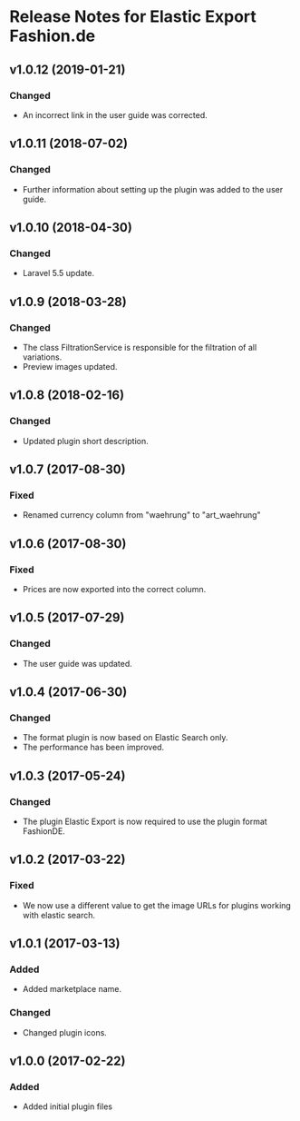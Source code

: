 # Release Notes for Elastic Export Fashion.de

## v1.0.12 (2019-01-21)

### Changed
- An incorrect link in the user guide was corrected.

## v1.0.11 (2018-07-02)

### Changed
- Further information about setting up the plugin was added to the user guide.

## v1.0.10 (2018-04-30)

### Changed
- Laravel 5.5 update.

## v1.0.9 (2018-03-28)

### Changed
- The class FiltrationService is responsible for the filtration of all variations.
- Preview images updated. 

## v1.0.8 (2018-02-16)

### Changed
- Updated plugin short description.

## v1.0.7 (2017-08-30)

### Fixed
- Renamed currency column from "waehrung" to "art_waehrung"

## v1.0.6 (2017-08-30)

### Fixed
- Prices are now exported into the correct column.

## v1.0.5 (2017-07-29)

### Changed
- The user guide was updated.

## v1.0.4 (2017-06-30)

### Changed
- The format plugin is now based on Elastic Search only.
- The performance has been improved.

## v1.0.3 (2017-05-24)

### Changed
- The plugin Elastic Export is now required to use the plugin format FashionDE.

## v1.0.2 (2017-03-22)

### Fixed
- We now use a different value to get the image URLs for plugins working with elastic search.

## v1.0.1 (2017-03-13)

### Added
- Added marketplace name.

### Changed
- Changed plugin icons.

## v1.0.0 (2017-02-22)
 
### Added
- Added initial plugin files
